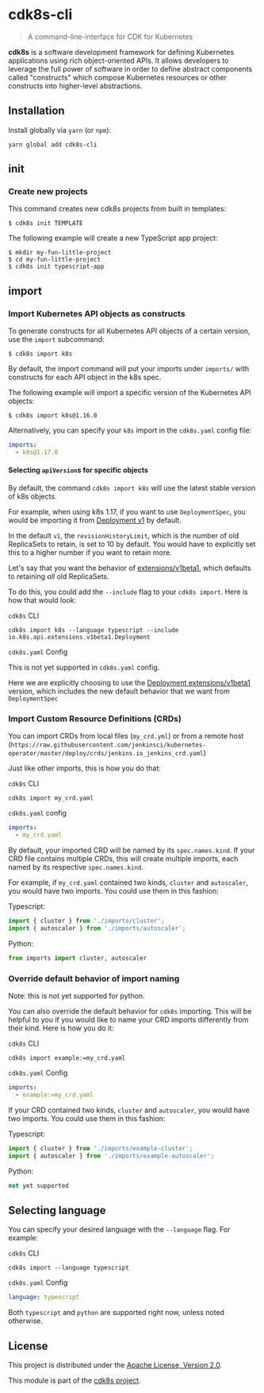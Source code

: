 # cdk8s-cli

> A command-line-interface for CDK for Kubernetes

**cdk8s** is a software development framework for defining Kubernetes
applications using rich object-oriented APIs. It allows developers to leverage
the full power of software in order to define abstract components called
"constructs" which compose Kubernetes resources or other constructs into
higher-level abstractions.

## Installation

Install globally via `yarn` (or `npm`):

```shell
yarn global add cdk8s-cli
```

## init

### Create new projects

This command creates new cdk8s projects from built in templates:

```shell
$ cdk8s init TEMPLATE
```

The following example will create a new TypeScript app project:

```shell
$ mkdir my-fun-little-project
$ cd my-fun-little-project
$ cdk8s init typescript-app
```

## import

### Import Kubernetes API objects as constructs

To generate constructs for all Kubernetes API objects of a certain version, use
the `import` subcommand:

```shell
$ cdk8s import k8s
```

By default, the import command will put your imports under `imports/`
with constructs for each API object in the k8s spec.

The following example will import a specific version of the Kubernetes API objects:

```shell
$ cdk8s import k8s@1.16.0
```

Alternatively, you can specify your `k8s` import in the `cdk8s.yaml` config file:

```yaml
imports:
  - k8s@1.17.0
```

#### Selecting `apiVersion`s for specific objects

By default, the command `cdk8s import k8s` will use the latest stable version of k8s objects.

For example, when using k8s 1.17, if you want to use `DeploymentSpec`, you would be importing it from [Deployment v1](https://kubernetes.io/docs/reference/generated/kubernetes-api/v1.17/#deploymentspec-v1-apps) by default. 

In the default `v1`, the `revisionHistoryLimit`, which is the number of old ReplicaSets to retain, is set to 10 by default. You would have to explicitly set this to a higher number if you want to retain more.

Let's say that you want the behavior of [extensions/v1beta1](https://kubernetes.io/docs/reference/generated/kubernetes-api/v1.17/#deploymentspec-v1beta1-extensions), which defaults to retaining _all_ old ReplicaSets.

To do this, you could add the `--include` flag to your `cdk8s import`. Here is how that would look:

`cdk8s` CLI

```code
cdk8s import k8s --language typescript --include io.k8s.api.extensions.v1beta1.Deployment
```

`cdk8s.yaml` Config

This is not yet supported in `cdk8s.yaml` config.

Here we are explicitly choosing to use the [Deployment extensions/v1beta1](https://kubernetes.io/docs/reference/generated/kubernetes-api/v1.17/#deployment-v1beta1-extensions) version, which includes the new default behavior that we want from `DeploymentSpec`

### Import Custom Resource Definitions (CRDs)

You can import CRDs from local files (`my_crd.yml`) or from a remote host (`https://raw.githubusercontent.com/jenkinsci/kubernetes-operator/master/deploy/crds/jenkins.io_jenkins_crd.yaml`)

Just like other imports, this is how you do that:

`cdk8s` CLI

```code
cdk8s import my_crd.yaml
```

`cdk8s.yaml` config

```yaml
imports:
  - my_crd.yaml
```

By default, your imported CRD will be named by its `spec.names.kind`. If your CRD file contains multiple CRDs, this will create multiple imports, each named by its respective `spec.names.kind`.

For example, if `my_crd.yaml` contained two kinds, `cluster` and `autoscaler`, you would have two imports. You could use them in this fashion:

Typescript:

```javascript
import { cluster } from './imports/cluster';
import { autoscaler } from './imports/autoscaler';
```

Python:

```python
from imports import cluster, autoscaler
```

### Override default behavior of import naming

Note: this is not yet supported for python.

You can also override the default behavior for `cdk8s` importing. This will be helpful to you if you would like to name your CRD imports differently from their kind. Here is how you do it:

`cdk8s` CLI

```code
cdk8s import example:=my_crd.yaml
```

`cdk8s.yaml` Config

```yaml
imports:
  - example:=my_crd.yaml
```

If your CRD contained two kinds, `cluster` and `autoscaler`, you would have two imports. You could use them in this fashion:


Typescript:

```javascript
import { cluster } from './imports/example-cluster';
import { autoscaler } from './imports/example-autoscaler';
```

Python:

```python
not yet supported
```

## Selecting language

You can specify your desired language with the `--language` flag. For example:

`cdk8s` CLI

```code
cdk8s import --language typescript
```

`cdk8s.yaml` Config

```yaml
language: typescript
```

Both `typescript` and `python` are supported right now, unless noted otherwise.


## License

This project is distributed under the [Apache License, Version 2.0](./LICENSE).

This module is part of the [cdk8s project](https://github.com/awslabs/cdk8s).
